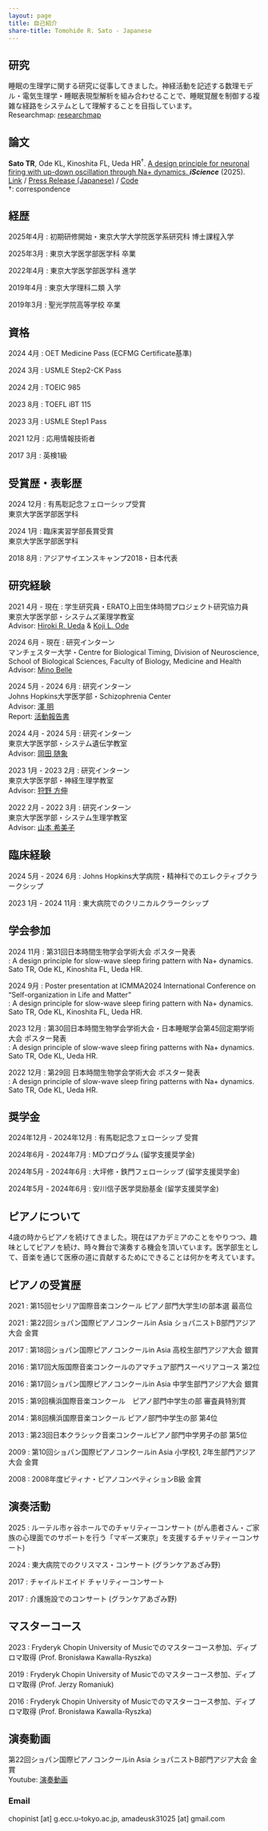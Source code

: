 ```yaml
---
layout: page
title: 自己紹介
share-title: Tomohide R. Sato - Japanese
---
```


## 研究
睡眠の生理学に関する研究に従事してきました。神経活動を記述する数理モデル・電気生理学・睡眠表現型解析を組み合わせることで、睡眠覚醒を制御する複雑な経路をシステムとして理解することを目指しています。<br>
Researchmap: <ins>[researchmap](https://researchmap.jp/TomoRS)</ins><br>

## 論文

**Sato TR<sup></sup>**, Ode KL<sup></sup>, Kinoshita FL<sup></sup>, Ueda HR<sup>&dagger;</sup>.
<ins>A design principle for neuronal firing with up-down oscillation through Na+ dynamics. </ins>
***iScience*** (2025). 
<ins>[Link](https://www.sciencedirect.com/science/article/pii/S2589004222001432)</ins> / <ins>[Press Release (Japanese)](https://www.u-tokyo.ac.jp/content/400255946.pdf)</ins> / <ins>[Code](https://github.com/TomoRS-Med/Na_paper)</ins><br>
&dagger;: correspondence


## 経歴
2025年4月
: 初期研修開始・東京大学大学院医学系研究科 博士課程入学

2025年3月
: 東京大学医学部医学科 卒業

2022年4月
: 東京大学医学部医学科 進学

2019年4月
: 東京大学理科二類 入学

2019年3月
: 聖光学院高等学校 卒業

## 資格
2024 4月
: OET Medicine Pass (ECFMG Certificate基準) <br>

2024 3月
: USMLE Step2-CK Pass<br>

2024 2月
: TOEIC 985<br>

2023 8月
: TOEFL iBT 115<br>

2023 3月
: USMLE Step1 Pass<br>

2021 12月
: 応用情報技術者<br>

2017 3月
: 英検1級<br>

## 受賞歴・表彰歴
2024 12月
: 有馬聡記念フェローシップ受賞<br>
東京大学医学部医学科

2024 1月
: 臨床実習学部長賞受賞<br>
東京大学医学部医学科

2018 8月
: アジアサイエンスキャンプ2018・日本代表


## 研究経験
2021 4月 - 現在
: 学生研究員・ERATO上田生体時間プロジェクト研究協力員<br>
東京大学医学部・システムズ薬理学教室<br>
Advisor: <ins>[Hiroki R. Ueda](https://sys-pharm.m.u-tokyo.ac.jp/joinus-e.html)</ins> & <ins>[Koji L. Ode](https://sys-pharm.m.u-tokyo.ac.jp/joinus-e.html)</ins>

2024 6月 - 現在
: 研究インターン<br>
マンチェスター大学・Centre for Biological Timing, Division of Neuroscience, School of Biological Sciences, Faculty of Biology, Medicine and Health<br>
Advisor: <ins>[Mino Belle](https://research.manchester.ac.uk/en/persons/mino-belle)</ins>

2024 5月 - 2024 6月
: 研究インターン<br>
Johns Hopkins大学医学部・Schizophrenia Center<br>
Advisor: <ins>[澤 明](https://profiles.hopkinsmedicine.org/provider/akira-sawa/2777051)</ins><br>
Report: <ins>[活動報告書](https://d1a05d1c-d66a-4058-8c64-2aa8418c1d97.usrfiles.com/ugd/d1a05d_dd16de7a20c44d74922b167d6204b164.pdf)</ins>

2024 4月 - 2024 5月
: 研究インターン<br>
東京大学医学部・システム遺伝学教室<br>
Advisor: <ins>[岡田 随象](https://genome.m.u-tokyo.ac.jp/tools.html)</ins>

2023 1月 - 2023 2月
: 研究インターン<br>
東京大学医学部・神経生理学教室<br>
Advisor: <ins>[狩野 方伸](https://plaza.umin.ac.jp/~neurophy/Kano_Lab_j/Members_j.html)</ins>

2022 2月 - 2022 3月
: 研究インターン<br>
東京大学医学部・システム生理学教室<br>
Advisor: <ins>[山本 希美子](https://square.umin.ac.jp/bme/Member.html)</ins>


## 臨床経験
2024 5月 - 2024 6月
: Johns Hopkins大学病院・精神科でのエレクティブクラークシップ<br>

2023 1月 - 2024 11月
: 東大病院でのクリニカルクラークシップ<br>


## 学会参加
2024 11月 
: 第31回日本時間生物学会学術大会 ポスター発表<br>
: A design principle for slow-wave sleep firing pattern with Na+ dynamics. Sato TR, Ode KL, Kinoshita FL, Ueda HR.<br>

2024 9月 
: Poster presentation at ICMMA2024 International Conference on “Self-organization in Life and Matter”<br>
: A design principle for slow-wave sleep firing pattern with Na+ dynamics. Sato TR, Ode KL, Kinoshita FL, Ueda HR.<br>

2023 12月 
: 第30回日本時間生物学会学術大会・日本睡眠学会第45回定期学術大会 ポスター発表<br>
: A design principle of slow-wave sleep firing patterns with Na+ dynamics. Sato TR, Ode KL, Ueda HR.<br>

2022 12月
: 第29回 日本時間生物学会学術大会 ポスター発表<br>
: A design principle of slow-wave sleep firing patterns with Na+ dynamics. Sato TR, Ode KL, Ueda HR.<br>


## 奨学金
2024年12月 - 2024年12月
: 有馬聡記念フェローシップ 受賞

2024年6月 - 2024年7月
: MDプログラム (留学支援奨学金)

2024年5月 - 2024年6月
: 大坪修・鉄門フェローシップ (留学支援奨学金)

2024年5月 - 2024年6月
: 安川信子医学奨励基金 (留学支援奨学金) 


## ピアノについて
4歳の時からピアノを続けてきました。現在はアカデミアのことをやりつつ、趣味としてピアノを続け、時々舞台で演奏する機会を頂いています。医学部生として、音楽を通じて医療の道に貢献するためにできることは何かを考えています。

## ピアノの受賞歴
2021
: 第15回セシリア国際音楽コンクール ピアノ部門大学生Ⅰの部本選 最高位
<br>

2021
: 第22回ショパン国際ピアノコンクールin Asia ショパニストB部門アジア大会 金賞
<br>

2017
: 第18回ショパン国際ピアノコンクールin Asia 高校生部門アジア大会 銀賞
<br>

2016
: 第17回大阪国際音楽コンクールのアマチュア部門スーペリアコース 第2位
<br>

2016
: 第17回ショパン国際ピアノコンクールin Asia 中学生部門アジア大会 銀賞
<br>

2015
: 第9回横浜国際音楽コンクール　ピアノ部門中学生の部 審査員特別賞
<br>

2014
: 第8回横浜国際音楽コンクール ピアノ部門中学生の部 第4位
<br>

2013
: 第23回日本クラシック音楽コンクールピアノ部門中学男子の部 第5位
<br>

2009
: 第10回ショパン国際ピアノコンクールin Asia 小学校1, 2年生部門アジア大会 金賞
<br>

2008
: 2008年度ピティナ・ピアノコンペティションB級 金賞
<br>


## 演奏活動
2025
: ルーテル市ヶ谷ホールでのチャリティーコンサート (がん患者さん・ご家族の心理面でのサポートを行う「マギーズ東京」を支援するチャリティーコンサート)
<br>

2024
: 東大病院でのクリスマス・コンサート (グランケアあざみ野)
<br>

2017
: チャイルドエイド チャリティーコンサート
<br>

2017
: 介護施設でのコンサート (グランケアあざみ野)
<br>


## マスターコース
2023
: Fryderyk Chopin University of Musicでのマスターコース参加、ディプロマ取得 (Prof. Bronisława Kawalla-Ryszka)
<br>

2019
: Fryderyk Chopin University of Musicでのマスターコース参加、ディプロマ取得 (Prof. Jerzy Romaniuk)
<br>

2016
: Fryderyk Chopin University of Musicでのマスターコース参加、ディプロマ取得 (Prof. Bronisława Kawalla-Ryszka)
<br>


## 演奏動画
第22回ショパン国際ピアノコンクールin Asia ショパニストB部門アジア大会 金賞<br>
Youtube: <ins>[演奏動画](https://www.youtube.com/watch?v=6tgS6vIekGo)</ins>


### Email
chopinist [at] g.ecc.u-tokyo.ac.jp, amadeusk31025 [at] gmail.com


